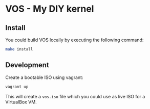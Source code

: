 # VOS - My DIY kernel

## Install

You could build VOS locally by executing the following command:

```bash
make install
```

## Development

Create a bootable ISO using vagrant:

```bash
vagrant up
```

This will create a `vos.iso` file which you could use as live ISO for a
VirtualBox VM.
